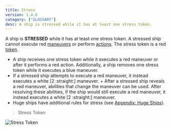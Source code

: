 ```yaml
---
title: Stress
version: 1.4.6
category: ["GLOSSARY"]
desc: A ship is stressed while it has at least one stress token.
---
```


A ship is **STRESSED** while it has at least one stress token. A stressed ship cannot execute red [maneuvers](/rules/Maneuver) or perform [actions](/rules/Action). The stress token is a red [token](/rules/Tokens).

- A ship receives one stress token while it executes a red maneuver or after it performs a red action. Additionally, a ship removes one stress token while it executes a blue maneuver.
- If a stressed ship attempts to execute a red maneuver, it instead executes a white [2 :straight:] maneuver. + After a stressed ship reveals a red maneuver, abilities that change the maneuver can be used. After resolving these abilities, if the ship would still execute a red maneuver, it instead executes a white [2 :straight:] maneuver.
- Huge ships have additional rules for stress (see [Appendix: Huge Ships](/rules/Huge_Ships)).

> Stress Token

![Stress Token](Stress_Token.webp)